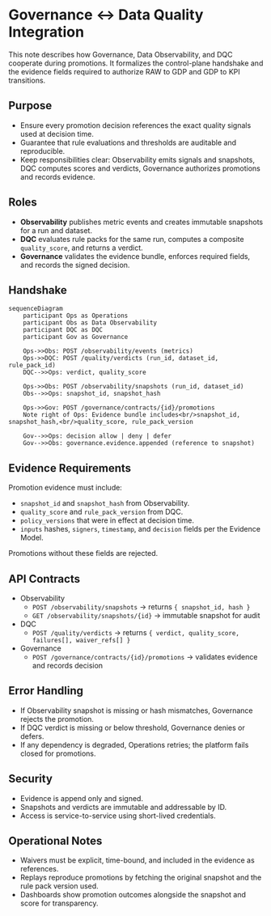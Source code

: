 
# Governance ↔ Data Quality Integration

This note describes how Governance, Data Observability, and DQC cooperate during promotions. It formalizes the control-plane handshake and the evidence fields required to authorize RAW to GDP and GDP to KPI transitions.

## Purpose

- Ensure every promotion decision references the exact quality signals used at decision time.  
- Guarantee that rule evaluations and thresholds are auditable and reproducible.  
- Keep responsibilities clear: Observability emits signals and snapshots, DQC computes scores and verdicts, Governance authorizes promotions and records evidence.

## Roles

- **Observability** publishes metric events and creates immutable snapshots for a run and dataset.  
- **DQC** evaluates rule packs for the same run, computes a composite `quality_score`, and returns a verdict.  
- **Governance** validates the evidence bundle, enforces required fields, and records the signed decision.

## Handshake

```mermaid
sequenceDiagram
    participant Ops as Operations
    participant Obs as Data Observability
    participant DQC as DQC
    participant Gov as Governance

    Ops->>Obs: POST /observability/events (metrics)
    Ops->>DQC: POST /quality/verdicts (run_id, dataset_id, rule_pack_id)
    DQC-->>Ops: verdict, quality_score

    Ops->>Obs: POST /observability/snapshots (run_id, dataset_id)
    Obs-->>Ops: snapshot_id, snapshot_hash

    Ops->>Gov: POST /governance/contracts/{id}/promotions
    Note right of Ops: Evidence bundle includes<br/>snapshot_id, snapshot_hash,<br/>quality_score, rule_pack_version

    Gov-->>Ops: decision allow | deny | defer
    Gov-->>Obs: governance.evidence.appended (reference to snapshot)
```

## Evidence Requirements

Promotion evidence must include:

- `snapshot_id` and `snapshot_hash` from Observability.  
- `quality_score` and `rule_pack_version` from DQC.  
- `policy_versions` that were in effect at decision time.  
- `inputs` hashes, `signers`, `timestamp`, and `decision` fields per the Evidence Model.

Promotions without these fields are rejected.

## API Contracts

- Observability  
  - `POST /observability/snapshots` → returns `{ snapshot_id, hash }`  
  - `GET /observability/snapshots/{id}` → immutable snapshot for audit  
- DQC  
  - `POST /quality/verdicts` → returns `{ verdict, quality_score, failures[], waiver_refs[] }`  
- Governance  
  - `POST /governance/contracts/{id}/promotions` → validates evidence and records decision

## Error Handling

- If Observability snapshot is missing or hash mismatches, Governance rejects the promotion.  
- If DQC verdict is missing or below threshold, Governance denies or defers.  
- If any dependency is degraded, Operations retries; the platform fails closed for promotions.

## Security

- Evidence is append only and signed.  
- Snapshots and verdicts are immutable and addressable by ID.  
- Access is service-to-service using short-lived credentials.

## Operational Notes

- Waivers must be explicit, time-bound, and included in the evidence as references.  
- Replays reproduce promotions by fetching the original snapshot and the rule pack version used.  
- Dashboards show promotion outcomes alongside the snapshot and score for transparency.
